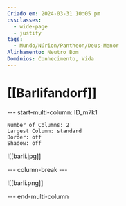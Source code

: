 ```yaml
---
Criado em: 2024-03-31 10:05 pm
cssclasses:
  - wide-page
  - justify
tags:
  - Mundo/Núrion/Pantheon/Deus-Menor
Alinhamento: Neutro Bom
Domínios: Conhecimento, Vida
---
```


# [[Barlifandorf]]


--- start-multi-column: ID_m7k1
```column-settings
Number of Columns: 2
Largest Column: standard
Border: off
Shadow: off
```

![[barli.jpg]]

--- column-break ---

![[barli.png]]

--- end-multi-column

